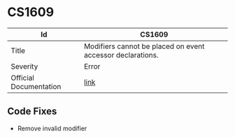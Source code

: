 # CS1609

| Id                     | CS1609                                                            |
| ---------------------- | ----------------------------------------------------------------- |
| Title                  | Modifiers cannot be placed on event accessor declarations\.       |
| Severity               | Error                                                             |
| Official Documentation | [link](http://docs.microsoft.com/en-us/dotnet/csharp/misc/cs1609) |

## Code Fixes

* Remove invalid modifier
